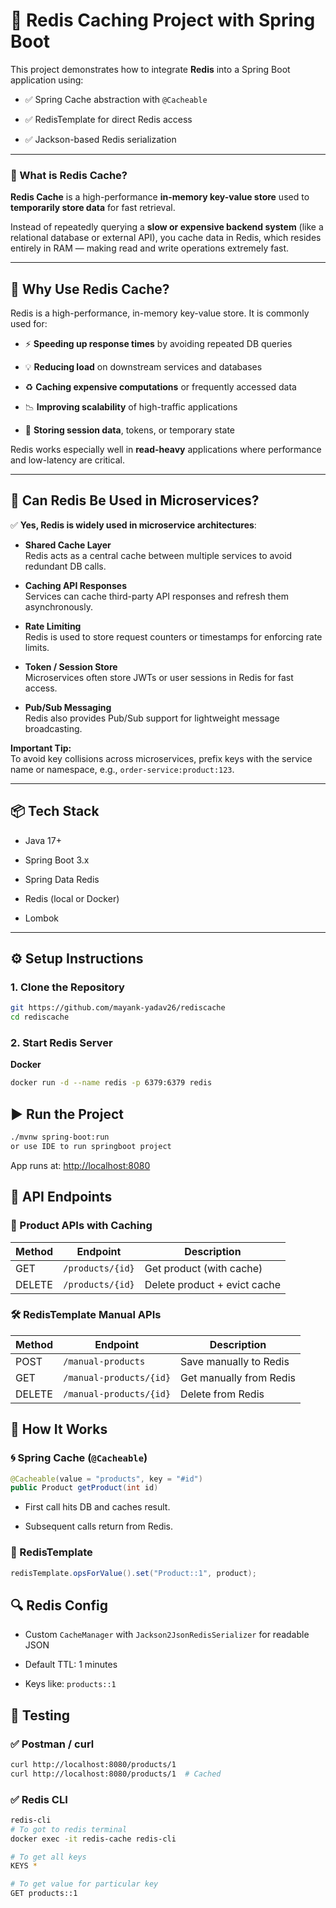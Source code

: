 # 🚀 Redis Caching Project with Spring Boot

This project demonstrates how to integrate **Redis** into a Spring Boot application using:

- ✅ Spring Cache abstraction with `@Cacheable`

- ✅ RedisTemplate for direct Redis access

- ✅ Jackson-based Redis serialization

---

### 🧠 What is Redis Cache?

**Redis Cache** is a high-performance **in-memory key-value store** used to **temporarily store data** for fast retrieval.

Instead of repeatedly querying a **slow or expensive backend system** (like a relational database or external API), you cache data in Redis, which resides entirely in RAM — making read and write operations extremely fast.

---

## 🤔 Why Use Redis Cache?

Redis is a high-performance, in-memory key-value store. It is commonly used for:

- ⚡ **Speeding up response times** by avoiding repeated DB queries

- 💡 **Reducing load** on downstream services and databases

- ♻️ **Caching expensive computations** or frequently accessed data

- 📉 **Improving scalability** of high-traffic applications

- 🧠 **Storing session data**, tokens, or temporary state

Redis works especially well in **read-heavy** applications where performance and low-latency are critical.

---

## 🧩 Can Redis Be Used in Microservices?

✅ **Yes, Redis is widely used in microservice architectures**:

- **Shared Cache Layer**  
    Redis acts as a central cache between multiple services to avoid redundant DB calls.

- **Caching API Responses**  
    Services can cache third-party API responses and refresh them asynchronously.

- **Rate Limiting**  
    Redis is used to store request counters or timestamps for enforcing rate limits.

- **Token / Session Store**  
    Microservices often store JWTs or user sessions in Redis for fast access.

- **Pub/Sub Messaging**  
    Redis also provides Pub/Sub support for lightweight message broadcasting.

**Important Tip:**  
To avoid key collisions across microservices, prefix keys with the service name or namespace, e.g., `order-service:product:123`.

---

## 📦 Tech Stack

- Java 17+

- Spring Boot 3.x

- Spring Data Redis

- Redis (local or Docker)

- Lombok

---

## ⚙️ Setup Instructions

### 1\. Clone the Repository

```bash
git https://github.com/mayank-yadav26/rediscache
cd rediscache
```

### 2\. Start Redis Server

**Docker**

```bash
docker run -d --name redis -p 6379:6379 redis
```

## ▶️ Run the Project

```bash
./mvnw spring-boot:run
or use IDE to run springboot project
```

App runs at: [http://localhost:8080](<http://localhost:8080>)

## 🧪 API Endpoints

### 🎯 Product APIs with Caching

| Method                       | Endpoint                     | Description                  |
| ---------------------------- | ---------------------------- | ---------------------------- |
| GET                          | `/products/{id}`             | Get product (with cache)     |
| DELETE                       | `/products/{id}`             | Delete product + evict cache |

### 🛠️ RedisTemplate Manual APIs

| Method                  | Endpoint                | Description             |
| ----------------------- | ----------------------- | ----------------------- |
| POST                    | `/manual-products`      | Save manually to Redis  |
| GET                     | `/manual-products/{id}` | Get manually from Redis |
| DELETE                  | `/manual-products/{id}` | Delete from Redis       |

## 🧠 How It Works

### 🌀 Spring Cache (`@Cacheable`)

```java
@Cacheable(value = "products", key = "#id")
public Product getProduct(int id)
```

- First call hits DB and caches result.

- Subsequent calls return from Redis.

### 🔧 RedisTemplate

```java
redisTemplate.opsForValue().set("Product::1", product);
```

## 🔍 Redis Config

- Custom `CacheManager` with `Jackson2JsonRedisSerializer` for readable JSON

- Default TTL: 1 minutes

- Keys like: `products::1`

## 🧪 Testing

### ✅ Postman / curl

```bash
curl http://localhost:8080/products/1
curl http://localhost:8080/products/1  # Cached
```

### ✅ Redis CLI

```bash
redis-cli
# To got to redis terminal 
docker exec -it redis-cache redis-cli

# To get all keys
KEYS *

# To get value for particular key
GET products::1
```
